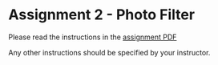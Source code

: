 # Assignment 2 - Photo Filter

Please read the instructions in the [assignment PDF](cpsc1520-assignment-2.pdf)

Any other instructions should be specified by your instructor.
